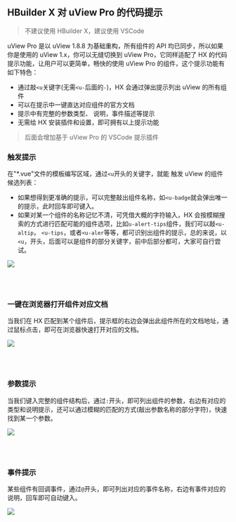 ## HBuilder X 对 uView Pro 的代码提示

> 不建议使用 HBuilder X，建议使用 VSCode

<!-- <demo-model url="/"></demo-model> -->

uView Pro 是以 uView 1.8.8 为基础重构，所有组件的 API 均已同步，所以如果你是使用的 uView 1.x，你可以无缝切换到 uView Pro，它同样适配了 HX 的代码提示功能，让用户可以更简单，畅快的使用 uView Pro 的组件，这个提示功能有如下特色：

- 通过敲`<u`关键字(无需`<u-`后面的`-`)，HX 会通过弹出提示列出 uView 的所有组件
- 可以在提示中一键直达对应组件的官方文档
- 提示中有完整的参数类型、 说明，事件描述等提示
- 无需给 HX 安装插件和设置，即可拥有以上提示功能

> 后面会增加基于 uView Pro 的 VSCode 提示插件

### 触发提示

在"\*.vue"文件的模板编写区域，通过`<u`开头的关键字，就能 触发 uView 的组件候选列表：

- 如果想得到更准确的提示，可以完整敲出组件名称，如`<u-badge`就会弹出唯一的提示，此时回车即可键入。
- 如果对某一个组件的名称记忆不清，可凭借大概的字符输入，HX 会按模糊搜索的方式进行匹配可能的组件选项，比如`u-alert-tips`组件，我们可以敲`<u-altip`，
  `<u-tips`，或者`<u-aler`等等，都可识别出组件的提示，总的来说，以`<u`，开头，后面可以是组件的部分关键字，前中后部分都可，大家可自行尝试。

<img src="/docs/code_hint/1.png"/>

<br><br>

### 一键在浏览器打开组件对应文档

当我们在 HX 匹配到某个组件后，提示框的右边会弹出此组件所在的文档地址，通过鼠标点击，即可在浏览器快速打开对应的文档。

<img src="/docs/code_hint/2.png"/>

<br><br>

### 参数提示

当我们键入完整的组件结构后，通过`:`开头，即可列出组件的参数，右边有对应的类型和说明提示，还可以通过模糊的匹配的方式(敲出参数名称的部分字符)，快速找到某一个参数。

<img src="/docs/code_hint/3.png"/>

<br><br>

### 事件提示

某些组件有回调事件，通过`@`开头，即可列出对应的事件名称，右边有事件对应的说明，回车即可自动键入。

<img src="/docs/code_hint/4.png"/>
